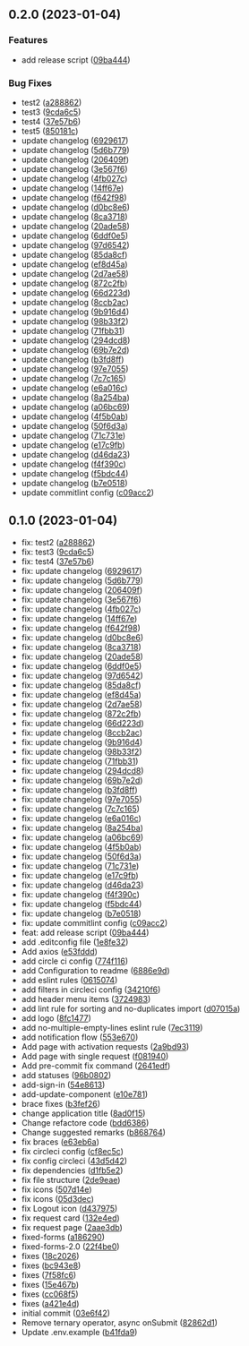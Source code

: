 

## 0.2.0 (2023-01-04)


### Features

* add release script ([09ba444](https://github.com/CHI-internship/admin-dashboard/commit/09ba44429cfb51fa24444d61b1bc4f7c89aae120))


### Bug Fixes

* test2 ([a288862](https://github.com/CHI-internship/admin-dashboard/commit/a2888628a64079ed016cd055550bb750ace935dd))
* test3 ([9cda6c5](https://github.com/CHI-internship/admin-dashboard/commit/9cda6c502da1bc34f96252123073a61fc611f033))
* test4 ([37e57b6](https://github.com/CHI-internship/admin-dashboard/commit/37e57b69bebf3998e44e60c133d8e6ac1818d1d7))
* test5 ([850181c](https://github.com/CHI-internship/admin-dashboard/commit/850181c84bdc4b26eaac1a02cf099ab40c54b0b3))
* update changelog ([6929617](https://github.com/CHI-internship/admin-dashboard/commit/692961749fd7aab42e068a71b3062124826c599a))
* update changelog ([5d6b779](https://github.com/CHI-internship/admin-dashboard/commit/5d6b779a89eaee8a3cccd69178968a90be30d5c5))
* update changelog ([206409f](https://github.com/CHI-internship/admin-dashboard/commit/206409fd47efecf71dde98e47c5ab780b3de518f))
* update changelog ([3e567f6](https://github.com/CHI-internship/admin-dashboard/commit/3e567f66a6ccaf8f435a5cfb65b40828b2aeb1b5))
* update changelog ([4fb027c](https://github.com/CHI-internship/admin-dashboard/commit/4fb027c6938fba520351301c1a625d8339f0a668))
* update changelog ([14ff67e](https://github.com/CHI-internship/admin-dashboard/commit/14ff67efe1b02bb971461a78205b5574e580d322))
* update changelog ([f642f98](https://github.com/CHI-internship/admin-dashboard/commit/f642f985a362df99474d58854fbc914fadf80953))
* update changelog ([d0bc8e6](https://github.com/CHI-internship/admin-dashboard/commit/d0bc8e6ba90f60c3a905bb6fc92f084e213460f2))
* update changelog ([8ca3718](https://github.com/CHI-internship/admin-dashboard/commit/8ca371877ecf9cf96afdb85d2cdbac6ab2bb095c))
* update changelog ([20ade58](https://github.com/CHI-internship/admin-dashboard/commit/20ade5840b8791e6f6b27278951936d081a6bdfc))
* update changelog ([6ddf0e5](https://github.com/CHI-internship/admin-dashboard/commit/6ddf0e5d534c493f0ef4988f29dfc07fab667784))
* update changelog ([97d6542](https://github.com/CHI-internship/admin-dashboard/commit/97d6542552db6b7228a18d69e596cc2e58915841))
* update changelog ([85da8cf](https://github.com/CHI-internship/admin-dashboard/commit/85da8cf22d90627b1be45140a9520b3700cf0d62))
* update changelog ([ef8d45a](https://github.com/CHI-internship/admin-dashboard/commit/ef8d45a03fbf2ecfb058e895b2fcb703d8ed2ebe))
* update changelog ([2d7ae58](https://github.com/CHI-internship/admin-dashboard/commit/2d7ae58428a3bfcbe3bb3254ad76677c859019fb))
* update changelog ([872c2fb](https://github.com/CHI-internship/admin-dashboard/commit/872c2fb44e300fb0a02e73338612834358ab863b))
* update changelog ([66d223d](https://github.com/CHI-internship/admin-dashboard/commit/66d223d9e7568361d427f816d57ff44bfd17862a))
* update changelog ([8ccb2ac](https://github.com/CHI-internship/admin-dashboard/commit/8ccb2ac90de3313edf465d08ad1b63170b0a1438))
* update changelog ([9b916d4](https://github.com/CHI-internship/admin-dashboard/commit/9b916d423fedcc8a0cf5214ac6e0748c911fed20))
* update changelog ([98b33f2](https://github.com/CHI-internship/admin-dashboard/commit/98b33f2ad7211b04bf46b72ef80feca54327a1fe))
* update changelog ([71fbb31](https://github.com/CHI-internship/admin-dashboard/commit/71fbb310abb55a82a216fc8607258355b970be26))
* update changelog ([294dcd8](https://github.com/CHI-internship/admin-dashboard/commit/294dcd84798c58a5d29a0c719aece81afa79798b))
* update changelog ([69b7e2d](https://github.com/CHI-internship/admin-dashboard/commit/69b7e2d1398bb0669d2ec255718a26bd320c0d8b))
* update changelog ([b3fd8ff](https://github.com/CHI-internship/admin-dashboard/commit/b3fd8ff23d497b1491abdc31b2e80d07d05b7c01))
* update changelog ([97e7055](https://github.com/CHI-internship/admin-dashboard/commit/97e7055cff44f523d2c44f558b5a1e7727ca7432))
* update changelog ([7c7c165](https://github.com/CHI-internship/admin-dashboard/commit/7c7c16560fed14ba78204a9d1e0dbad436905ce5))
* update changelog ([e6a016c](https://github.com/CHI-internship/admin-dashboard/commit/e6a016c6ce7548153209722770e341c901fa1e2c))
* update changelog ([8a254ba](https://github.com/CHI-internship/admin-dashboard/commit/8a254ba94f3b8eb9557096456b2b9df631ec0b4e))
* update changelog ([a06bc69](https://github.com/CHI-internship/admin-dashboard/commit/a06bc696d42be5e5e7475b438a0964ff81bfe54a))
* update changelog ([4f5b0ab](https://github.com/CHI-internship/admin-dashboard/commit/4f5b0ab3bc664fd219f6d86c25c770cc8e256de2))
* update changelog ([50f6d3a](https://github.com/CHI-internship/admin-dashboard/commit/50f6d3ab6093b7593fdbb871626c400dc2d89715))
* update changelog ([71c731e](https://github.com/CHI-internship/admin-dashboard/commit/71c731e8d2579f8a4c41de00f85dc45c3f18c850))
* update changelog ([e17c9fb](https://github.com/CHI-internship/admin-dashboard/commit/e17c9fb37445f748cef3fe558cec2c9d5a0c346a))
* update changelog ([d46da23](https://github.com/CHI-internship/admin-dashboard/commit/d46da2392e7819ea80e269b0e9f723ee7e29d2b0))
* update changelog ([f4f390c](https://github.com/CHI-internship/admin-dashboard/commit/f4f390c2913b3547c369a9507d237d7087311413))
* update changelog ([f5bdc44](https://github.com/CHI-internship/admin-dashboard/commit/f5bdc443f467c22e98cb1034730521e54dc2f7ee))
* update changelog ([b7e0518](https://github.com/CHI-internship/admin-dashboard/commit/b7e0518a9002b50e6e8c82125be604eb5ef899e2))
* update commitlint config ([c09acc2](https://github.com/CHI-internship/admin-dashboard/commit/c09acc28177eeb90bbe4c5405bc28550414f9b94))

## 0.1.0 (2023-01-04)

* fix: test2 ([a288862](https://github.com/CHI-internship/admin-dashboard/commit/a288862))
* fix: test3 ([9cda6c5](https://github.com/CHI-internship/admin-dashboard/commit/9cda6c5))
* fix: test4 ([37e57b6](https://github.com/CHI-internship/admin-dashboard/commit/37e57b6))
* fix: update changelog ([6929617](https://github.com/CHI-internship/admin-dashboard/commit/6929617))
* fix: update changelog ([5d6b779](https://github.com/CHI-internship/admin-dashboard/commit/5d6b779))
* fix: update changelog ([206409f](https://github.com/CHI-internship/admin-dashboard/commit/206409f))
* fix: update changelog ([3e567f6](https://github.com/CHI-internship/admin-dashboard/commit/3e567f6))
* fix: update changelog ([4fb027c](https://github.com/CHI-internship/admin-dashboard/commit/4fb027c))
* fix: update changelog ([14ff67e](https://github.com/CHI-internship/admin-dashboard/commit/14ff67e))
* fix: update changelog ([f642f98](https://github.com/CHI-internship/admin-dashboard/commit/f642f98))
* fix: update changelog ([d0bc8e6](https://github.com/CHI-internship/admin-dashboard/commit/d0bc8e6))
* fix: update changelog ([8ca3718](https://github.com/CHI-internship/admin-dashboard/commit/8ca3718))
* fix: update changelog ([20ade58](https://github.com/CHI-internship/admin-dashboard/commit/20ade58))
* fix: update changelog ([6ddf0e5](https://github.com/CHI-internship/admin-dashboard/commit/6ddf0e5))
* fix: update changelog ([97d6542](https://github.com/CHI-internship/admin-dashboard/commit/97d6542))
* fix: update changelog ([85da8cf](https://github.com/CHI-internship/admin-dashboard/commit/85da8cf))
* fix: update changelog ([ef8d45a](https://github.com/CHI-internship/admin-dashboard/commit/ef8d45a))
* fix: update changelog ([2d7ae58](https://github.com/CHI-internship/admin-dashboard/commit/2d7ae58))
* fix: update changelog ([872c2fb](https://github.com/CHI-internship/admin-dashboard/commit/872c2fb))
* fix: update changelog ([66d223d](https://github.com/CHI-internship/admin-dashboard/commit/66d223d))
* fix: update changelog ([8ccb2ac](https://github.com/CHI-internship/admin-dashboard/commit/8ccb2ac))
* fix: update changelog ([9b916d4](https://github.com/CHI-internship/admin-dashboard/commit/9b916d4))
* fix: update changelog ([98b33f2](https://github.com/CHI-internship/admin-dashboard/commit/98b33f2))
* fix: update changelog ([71fbb31](https://github.com/CHI-internship/admin-dashboard/commit/71fbb31))
* fix: update changelog ([294dcd8](https://github.com/CHI-internship/admin-dashboard/commit/294dcd8))
* fix: update changelog ([69b7e2d](https://github.com/CHI-internship/admin-dashboard/commit/69b7e2d))
* fix: update changelog ([b3fd8ff](https://github.com/CHI-internship/admin-dashboard/commit/b3fd8ff))
* fix: update changelog ([97e7055](https://github.com/CHI-internship/admin-dashboard/commit/97e7055))
* fix: update changelog ([7c7c165](https://github.com/CHI-internship/admin-dashboard/commit/7c7c165))
* fix: update changelog ([e6a016c](https://github.com/CHI-internship/admin-dashboard/commit/e6a016c))
* fix: update changelog ([8a254ba](https://github.com/CHI-internship/admin-dashboard/commit/8a254ba))
* fix: update changelog ([a06bc69](https://github.com/CHI-internship/admin-dashboard/commit/a06bc69))
* fix: update changelog ([4f5b0ab](https://github.com/CHI-internship/admin-dashboard/commit/4f5b0ab))
* fix: update changelog ([50f6d3a](https://github.com/CHI-internship/admin-dashboard/commit/50f6d3a))
* fix: update changelog ([71c731e](https://github.com/CHI-internship/admin-dashboard/commit/71c731e))
* fix: update changelog ([e17c9fb](https://github.com/CHI-internship/admin-dashboard/commit/e17c9fb))
* fix: update changelog ([d46da23](https://github.com/CHI-internship/admin-dashboard/commit/d46da23))
* fix: update changelog ([f4f390c](https://github.com/CHI-internship/admin-dashboard/commit/f4f390c))
* fix: update changelog ([f5bdc44](https://github.com/CHI-internship/admin-dashboard/commit/f5bdc44))
* fix: update changelog ([b7e0518](https://github.com/CHI-internship/admin-dashboard/commit/b7e0518))
* fix: update commitlint config ([c09acc2](https://github.com/CHI-internship/admin-dashboard/commit/c09acc2))
* feat: add release script ([09ba444](https://github.com/CHI-internship/admin-dashboard/commit/09ba444))
* add .editconfig file ([1e8fe32](https://github.com/CHI-internship/admin-dashboard/commit/1e8fe32))
* Add axios ([e53fddd](https://github.com/CHI-internship/admin-dashboard/commit/e53fddd))
* add circle ci config ([774f116](https://github.com/CHI-internship/admin-dashboard/commit/774f116))
* add Configuration to readme ([6886e9d](https://github.com/CHI-internship/admin-dashboard/commit/6886e9d))
* add eslint rules ([0615074](https://github.com/CHI-internship/admin-dashboard/commit/0615074))
* add filters in circleci config ([34210f6](https://github.com/CHI-internship/admin-dashboard/commit/34210f6))
* add header menu items ([3724983](https://github.com/CHI-internship/admin-dashboard/commit/3724983))
* add lint rule for sorting and no-duplicates import ([d07015a](https://github.com/CHI-internship/admin-dashboard/commit/d07015a))
* add logo ([8fc1477](https://github.com/CHI-internship/admin-dashboard/commit/8fc1477))
* add no-multiple-empty-lines eslint rule ([7ec3119](https://github.com/CHI-internship/admin-dashboard/commit/7ec3119))
* add notification flow ([553e670](https://github.com/CHI-internship/admin-dashboard/commit/553e670))
* Add page with activation requests ([2a9bd93](https://github.com/CHI-internship/admin-dashboard/commit/2a9bd93))
* Add page with single request ([f081940](https://github.com/CHI-internship/admin-dashboard/commit/f081940))
* Add pre-commit fix command ([2641edf](https://github.com/CHI-internship/admin-dashboard/commit/2641edf))
* add statuses ([96b0802](https://github.com/CHI-internship/admin-dashboard/commit/96b0802))
* add-sign-in ([54e8613](https://github.com/CHI-internship/admin-dashboard/commit/54e8613))
* add-update-component ([e10e781](https://github.com/CHI-internship/admin-dashboard/commit/e10e781))
* brace fixes ([b3fef26](https://github.com/CHI-internship/admin-dashboard/commit/b3fef26))
* change application title ([8ad0f15](https://github.com/CHI-internship/admin-dashboard/commit/8ad0f15))
* Change refactore code ([bdd6386](https://github.com/CHI-internship/admin-dashboard/commit/bdd6386))
* Change suggested remarks ([b868764](https://github.com/CHI-internship/admin-dashboard/commit/b868764))
* fix braces ([e63eb6a](https://github.com/CHI-internship/admin-dashboard/commit/e63eb6a))
* fix circleci config ([cf8ec5c](https://github.com/CHI-internship/admin-dashboard/commit/cf8ec5c))
* fix config circleci ([43d5d42](https://github.com/CHI-internship/admin-dashboard/commit/43d5d42))
* fix dependencies ([d1fb5e2](https://github.com/CHI-internship/admin-dashboard/commit/d1fb5e2))
* fix file structure ([2de9eae](https://github.com/CHI-internship/admin-dashboard/commit/2de9eae))
* fix icons ([507d14e](https://github.com/CHI-internship/admin-dashboard/commit/507d14e))
* fix icons ([05d3dec](https://github.com/CHI-internship/admin-dashboard/commit/05d3dec))
* fix Logout icon ([d437975](https://github.com/CHI-internship/admin-dashboard/commit/d437975))
* fix request card ([132e4ed](https://github.com/CHI-internship/admin-dashboard/commit/132e4ed))
* fix request page ([2aae3db](https://github.com/CHI-internship/admin-dashboard/commit/2aae3db))
* fixed-forms ([a186290](https://github.com/CHI-internship/admin-dashboard/commit/a186290))
* fixed-forms-2.0 ([22f4be0](https://github.com/CHI-internship/admin-dashboard/commit/22f4be0))
* fixes ([18c2026](https://github.com/CHI-internship/admin-dashboard/commit/18c2026))
* fixes ([bc943e8](https://github.com/CHI-internship/admin-dashboard/commit/bc943e8))
* fixes ([7f58fc6](https://github.com/CHI-internship/admin-dashboard/commit/7f58fc6))
* fixes ([15e467b](https://github.com/CHI-internship/admin-dashboard/commit/15e467b))
* fixes ([cc068f5](https://github.com/CHI-internship/admin-dashboard/commit/cc068f5))
* fixes ([a421e4d](https://github.com/CHI-internship/admin-dashboard/commit/a421e4d))
* initial commit ([03e6f42](https://github.com/CHI-internship/admin-dashboard/commit/03e6f42))
* Remove ternary operator, async onSubmit ([82862d1](https://github.com/CHI-internship/admin-dashboard/commit/82862d1))
* Update .env.example ([b41fda9](https://github.com/CHI-internship/admin-dashboard/commit/b41fda9))